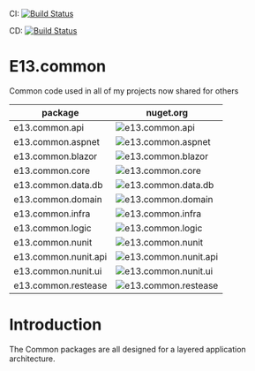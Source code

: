 CI: [![Build Status](https://dev.azure.com/e13tech/common/_apis/build/status/ci?branchName=master)](https://dev.azure.com/e13tech/common/_build/latest?definitionId=29&branchName=master)

CD: [![Build Status](https://dev.azure.com/e13tech/common/_apis/build/status/cd?branchName=master)](https://dev.azure.com/e13tech/common/_build/latest?definitionId=30&branchName=master)

# E13.common

Common code used in all of my projects now shared for others

package   | nuget.org
------ | ------
e13.common.api | ![e13.common.api](https://badgen.net/nuget/v/e13.common.api/latest)
e13.common.aspnet | ![e13.common.aspnet](https://badgen.net/nuget/v/e13.common.aspnet/latest)
e13.common.blazor | ![e13.common.blazor](https://badgen.net/nuget/v/e13.common./latest)
e13.common.core | ![e13.common.core](https://badgen.net/nuget/v/e13.common.core/latest)
e13.common.data.db | ![e13.common.data.db](https://badgen.net/nuget/v/e13.common.data.db/latest)
e13.common.domain | ![e13.common.domain](https://badgen.net/nuget/v/e13.common.domain/latest)
e13.common.infra | ![e13.common.infra](https://badgen.net/nuget/v/e13.common.infra/latest)
e13.common.logic | ![e13.common.logic](https://badgen.net/nuget/v/e13.common.logic/latest)
e13.common.nunit | ![e13.common.nunit](https://badgen.net/nuget/v/e13.common.nunit/latest)
e13.common.nunit.api | ![e13.common.nunit.api](https://badgen.net/nuget/v/e13.common.nunit.api/latest)
e13.common.nunit.ui | ![e13.common.nunit.ui](https://badgen.net/nuget/v/e13.common.nunit.ui/latest)
e13.common.restease | ![e13.common.restease](https://badgen.net/nuget/v/e13.common.restease/latest)

# Introduction

The Common packages are all designed for a layered application architecture.
